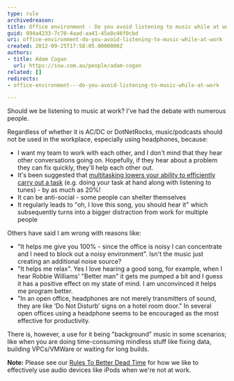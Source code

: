 ```yaml
---
type: rule
archivedreason: 
title: Office environment - Do you avoid listening to music while at work?
guid: 094a4233-7c70-4aad-aa41-45a8c46f0cbd
uri: office-environment-do-you-avoid-listening-to-music-while-at-work
created: 2012-09-25T17:58:05.0000000Z
authors:
- title: Adam Cogan
  url: https://ssw.com.au/people/adam-cogan
related: []
redirects:
- office-environment---do-you-avoid-listening-to-music-while-at-work

---
```


Should we be listening to music                    at work? I've had the debate with numerous people.

<!--endintro-->

Regardless of whether it is AC/DC or DotNetRocks, music/podcasts should not be used in the workplace, especially using headphones, because:

* I want my team to work with each other, and I don't mind that they hear other conversations going on. Hopefully, if they hear about a problem they can fix quickly, they'll help each other out.
* It's been suggested that [multitasking lowers your ability to efficiently carry out a task](http&#58;//www.codinghorror.com/blog/2006/09/the-multi-tasking-myth.html) (e.g. doing your task at hand along with listening to tunes) - by as much as 20%!
* It can be anti-social - some people can shelter themselves
* It regularly leads to "oh, I love this song, you should hear it" which subsequently turns into a bigger distraction from work for multiple people


Others have said I am wrong with reasons like:

* "It helps me give you 100% - since the office is noisy I can concentrate and I need to block out a noisy environment". 
Isn't the music just creating an additional noise source?
* "It helps me relax". 
Yes I love hearing a good song, for example, when I hear Robbie Williams' "Better man" it gets me pumped a bit and I guess it has a positive effect on my state of mind. I am unconvinced it helps me program better.
* "In an open office, headphones are not merely transmitters of sound, they are like ‘Do Not Disturb’ signs on a hotel room door."
In several open offices using a headphone seems to be encouraged as the most effective for productivity.


There is, however, a use for it being "background" music in some scenarios; like when you are doing time-consuming mindless stuff like fixing data, building VPCs/VMWare or waiting for long builds.

**Note:** Please see our [Rules To Better Dead Time](http&#58;//www.ssw.com.au/ssw/Standards/Rules/RulesToBetterDeadTime.aspx#AudioDevice) for how we like to effectively use audio devices like iPods when we're not at work.
